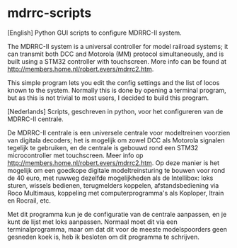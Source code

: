 # mdrrc-scripts

[English]
Python GUI scripts to configure MDRRC-II system.

The MDRRC-II system is a universal controller for model railroad systems; it can transmit both DCC and Motorola (MM) protocol simultaneously, and is built using a STM32 controller with touchscreen. More info can be found at http://members.home.nl/robert.evers/mdrrc2.htm.

This simple program lets you edit the config settings and the list of locos known to the system. Normally this is done by opening a terminal program, but as this is not trivial to most users, I decided to build this program.

[Nederlands]
Scripts, geschreven in python, voor het configureren van de MDRRC-II centrale.

De MDRRC-II centrale is een universele centrale voor modeltreinen voorzien van digitala decoders; het is mogelijk om zowel DCC als Motorola signalen tegelijk te gebruiken, en de centrale is gebouwd rond een STM32 microcontroller met touchscreen. Meer info op http://members.home.nl/robert.evers/mdrrc2.htm. Op deze manier is het mogelijk om een goedkope digitale modeltreinsturing te bouwen voor rond de 40 euro, met ruwweg dezelfde mogelijkheden als de Intellibox: loks sturen, wissels bedienen, terugmelders koppelen, afstandsbediening via Roco Multimaus, koppeling met computerprogramma's als Koploper, Itrain en Rocrail, etc.

Met dit programma kun je de configuratie van de centrale aanpassen, en je kunt de lijst met loks aanpassen. Normaal moet dit via een terminalprogramma, maar om dat dit voor de meeste modelspoorders geen gesneden koek is, heb ik besloten om dit programma te schrijven.
